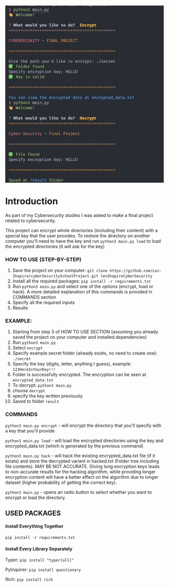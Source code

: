![Screenshot showing how the program works](./preview.png)

# Introduction
As part of my Cybersecurity studies I was asked to make a final project related to cybersecurity.

This project can encrypt whole directories (including their content) with a special key that the user provides. To restore the directory on another computer you'll need to have the key and run `python3 main.py load` to load the encrypted directories (it will ask for the key)

### HOW TO USE (STEP-BY-STEP)

1. Save the project on your computer: `git clone https://github.com/Lev-Shapiro/cyberSecuritySchoolProject.git levShapiroCyberSecurity`
2. Install all the required packages: `pip install -r requirements.txt`
3. Run `python3 main.py` and select one of the options (encrypt, load or hack). A more detailed explanation of this commands is provided in COMMANDS section
4. Specify all the required inputs
5. Results

### EXAMPLE:
1. Starting from step 3 of HOW TO USE SECTION (assuming you already saved the project on your computer and installed dependencies)
2. Run `python3 main.py`
3. Select `encrypt`
4. Specify example secret folder (already exists, no need to create one): `./secret`
5. Specify the key (digits, letter, anything I guess), example: `123HereIsYourKey!!!`
6. Folder is successfully encrypted. The encryption can be seen at `encrypted_data.txt`
7. To decrypt: `python3 main.py`
8. choose `decrypt`
9. specify the key written previously
10. Saved to folder `result`

### COMMANDS
`python3 main.py encrypt` - will encrypt the directory that you'll specify with a key that you'll provide

`python3 main.py load` - will load the encrypted directories using the key and encrypted_data.txt (which is generated by the previous command)

`python3 main.py hack` - will hack the existing encrypted_data.txt file (if it exists) and store the decrypted variant in hacked.txt (Folder tree including file contents). MAY BE NOT ACCURATE. Giving long encryption keys leads to non-accurate results for the hacking algorithm, while providing longer encryption content will have a better effect on the algorithm due to longer dataset (higher probability of getting the correct key).

`python3 main.py` - opens an radio button to select whether you want to encrypt or load the directory.

## USED PACKAGES

#### Install Everything Together
`pip install -r requirements.txt`

#### Install Every Library Separately
Typer: `pip install "typer[all]"`

PyInquirer: `pip install questionary`

Rich: `pip install rich`